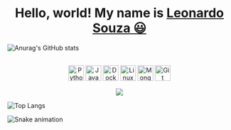 <div>
  <h1 align="center">
    Hello, world! My name is 
    <a href="https://www.linkedin.com/in/1910-leonardo-souza/">Leonardo Souza 😃️</a>
  </h1>

  ![Anurag's GitHub stats](https://github-readme-stats.vercel.app/api?username=IamLeonardoSouza&show_icons=true&theme=radical)

  <div align="center" valign="top"><br>
    <img align="center" alt="Python" height="35" width="35" src="https://www.vectorlogo.zone/logos/python/python-icon.svg">
    <img align="center" alt="Java" height="35" width="35" src="https://www.vectorlogo.zone/logos/java/java-icon.svg">
    <img align="center" alt="Docker" height="35" width="35" src="https://www.vectorlogo.zone/logos/docker/docker-icon.svg">
    <img align="center" alt="Linux" height="35" width="35" src="https://www.vectorlogo.zone/logos/linux/linux-icon.svg">
    <img align="center" alt="MongoDB" height="35" width="35" src="https://www.vectorlogo.zone/logos/mongodb/mongodb-icon.svg">
    <img align="center" alt="Git" height="35" width="35" src="https://www.vectorlogo.zone/logos/git-scm/git-scm-icon.svg">
  </div><br>

  <div align="center">
    <a href="https://www.linkedin.com/in/1910-leonardo-souza/" target="_blank"><img src="https://img.shields.io/badge/-LinkedIn-%230077B5?style=for-the-badge&logo=linkedin&logoColor=white" target="_blank"></a> 
  </div>

  ![Top Langs](https://github-readme-stats.vercel.app/api/top-langs/?username=IamLeonardoSouza&langs_count=8)
  
</div>

![Snake animation](https://github.com/LuigiGF/LuigiGF/blob/output/github-contribution-grid-snake.svg)
